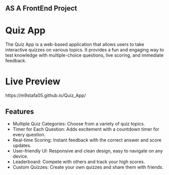 ## AS A FrontEnd Project

# Quiz App
The Quiz App is a web-based application that allows users to take interactive quizzes on various topics. It provides a fun and engaging way to test knowledge with multiple-choice questions, live scoring, and immediate feedback.

<h1>Live Preview</h1>
https://m9stafa05.github.io/Quiz_App/

<h2>Features</h2>
<ul>
  <li>Multiple Quiz Categories: Choose from a variety of quiz topics.</li>
  <li>Timer for Each Question: Adds excitement with a countdown timer for every question.</li>
  <li>Real-time Scoring: Instant feedback with the correct answer and score updates.</li>
  <li>User-friendly UI: Responsive and clean design, easy to navigate on any device.</li>
  <li>Leaderboard: Compete with others and track your high scores.</li>
  <li>Custom Quizzes: Create your own quizzes and share them with friends.</li>
</ul>
